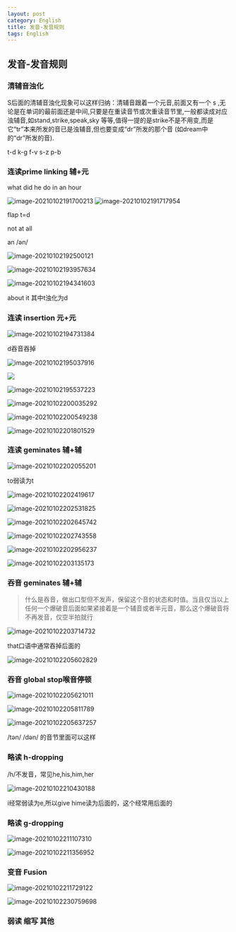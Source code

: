 ```yaml
---
layout: post
category: English
title: 发音-发音规则
tags: English
---
```


## 发音-发音规则

### 清辅音浊化

S后面的清辅音浊化现象可以这样归纳：清辅音跟着一个元音,前面又有一个 s ,无论是在单词的最前面还是中间,只要是在重读音节或次重读音节里,一般都读成对应浊辅音,如stand,strike,speak,sky 等等,值得一提的是strike不是不用变,而是它“tr”本来所发的音已是浊辅音,但也要变成“dr”所发的那个音 (如dream中的“dr”所发的音).

t-d k-g f-v s-z p-b

### 连读prime linking 辅+元

what did he do in an hour

<img src="https://cdn.jsdelivr.net/gh/mafulong/mdPic@vv1/v1/88.png" alt="image-20210102191700213"  />

<img src="https://cdn.jsdelivr.net/gh/mafulong/mdPic@vv1/v1/169.png" alt="image-20210102191717954"  />

flap t=d

not at all

an /ən/

![image-20210102192500121](https://cdn.jsdelivr.net/gh/mafulong/mdPic@vv1/v1/150.png)

![image-20210102193957634](https://cdn.jsdelivr.net/gh/mafulong/mdPic@vv2/v2/78.png)

![image-20210102194341603](https://cdn.jsdelivr.net/gh/mafulong/mdPic@vv1/v1/50.png)

about it  其中t浊化为d

### 连读 insertion 元+元

![image-20210102194731384](https://cdn.jsdelivr.net/gh/mafulong/mdPic@vv1/v1/192.png)

d吞音吞掉

![image-20210102195037916](https://cdn.jsdelivr.net/gh/mafulong/mdPic@vv2/v2/3.png)

![](https://cdn.jsdelivr.net/gh/mafulong/mdPic@vv1/v1/161.png)

![image-20210102195537223](https://cdn.jsdelivr.net/gh/mafulong/mdPic@vv1/v1/36.png)

![image-20210102200035292](https://cdn.jsdelivr.net/gh/mafulong/mdPic@vv1/v1/185.png)

![image-20210102200549238](https://cdn.jsdelivr.net/gh/mafulong/mdPic@vv1/v1/134.png)

![image-20210102201801529](https://cdn.jsdelivr.net/gh/mafulong/mdPic@vv1/v1/179.png)

### 连读 geminates 辅+辅

![image-20210102202055201](https://cdn.jsdelivr.net/gh/mafulong/mdPic@vv1/v1/44.png)

to弱读为t

![image-20210102202419617](https://cdn.jsdelivr.net/gh/mafulong/mdPic@vv1/v1/18.png)

![image-20210102202531825](https://cdn.jsdelivr.net/gh/mafulong/mdPic@vv1/v1/19.png)

![image-20210102202645742](https://cdn.jsdelivr.net/gh/mafulong/mdPic@vv1/v1/165.png)

![image-20210102202743558](https://cdn.jsdelivr.net/gh/mafulong/mdPic@vv1/v1/51.png)

![image-20210102202956237](https://cdn.jsdelivr.net/gh/mafulong/mdPic@vv2/v2/66.png)

![image-20210102203135173](https://cdn.jsdelivr.net/gh/mafulong/mdPic@vv2/v2/73.png)

### 吞音 geminates 辅+辅

> 什么是吞音，做出口型但不发声，保留这个音的状态和时值。当且仅当以上任何一个爆破音后面如果紧接着是一个辅音或者半元音，那么这个爆破音将不再发音，仅空半拍就行

![image-20210102203714732](https://cdn.jsdelivr.net/gh/mafulong/mdPic@vv2/v2/27.png)

that口语中通常吞掉后面的

![image-20210102205602829](https://cdn.jsdelivr.net/gh/mafulong/mdPic@vv2/v2/12.png)

### 吞音 global stop喉音停顿

![image-20210102205621011](https://cdn.jsdelivr.net/gh/mafulong/mdPic@vv2/v2/71.png)

![image-20210102205811789](https://cdn.jsdelivr.net/gh/mafulong/mdPic@vv1/v1/118.png)

![image-20210102205637257](https://cdn.jsdelivr.net/gh/mafulong/mdPic@vv1/v1/61.png)

/tən/ /dən/ 的音节里面可以这样

### 略读 h-dropping

/h/不发音，常见he,his,him,her

![image-20210102210430188](https://cdn.jsdelivr.net/gh/mafulong/mdPic@vv1/v1/151.png)

i经常弱读为e,所以give hime读为后面的，这个经常用后面的

### 略读 g-dropping

![image-20210102211107310](https://cdn.jsdelivr.net/gh/mafulong/mdPic@vv2/v2/62.png)

![image-20210102211356952](https://cdn.jsdelivr.net/gh/mafulong/mdPic@vv1/v1/113.png)

### 变音 Fusion

![image-20210102211729122](https://cdn.jsdelivr.net/gh/mafulong/mdPic@vv1/v1/47.png)

![image-20210102230759698](https://cdn.jsdelivr.net/gh/mafulong/mdPic@vv1/v1/109.png)

### 弱读 缩写 其他


